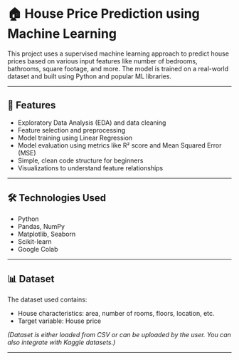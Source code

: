 # 🏠 House Price Prediction using Machine Learning

This project uses a supervised machine learning approach to predict house prices based on various input features like number of bedrooms, bathrooms, square footage, and more. The model is trained on a real-world dataset and built using Python and popular ML libraries.

---

## 🚀 Features

- Exploratory Data Analysis (EDA) and data cleaning
- Feature selection and preprocessing
- Model training using Linear Regression
- Model evaluation using metrics like R² score and Mean Squared Error (MSE)
- Simple, clean code structure for beginners
- Visualizations to understand feature relationships

---

## 🛠️ Technologies Used

- Python
- Pandas, NumPy
- Matplotlib, Seaborn
- Scikit-learn
- Google Colab

---

## 📊 Dataset

The dataset used contains:
- House characteristics: area, number of rooms, floors, location, etc.
- Target variable: House price

*(Dataset is either loaded from CSV or can be uploaded by the user. You can also integrate with Kaggle datasets.)*

---


